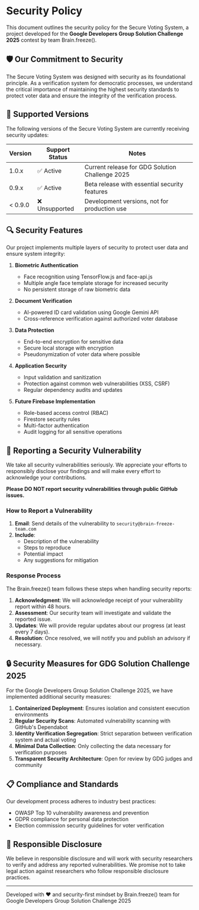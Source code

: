 # Security Policy

This document outlines the security policy for the Secure Voting System, a project developed for the **Google Developers Group Solution Challenge 2025** contest by team Brain.freeze().

## 🛡️ Our Commitment to Security

The Secure Voting System was designed with security as its foundational principle. As a verification system for democratic processes, we understand the critical importance of maintaining the highest security standards to protect voter data and ensure the integrity of the verification process.

## 🔄 Supported Versions

The following versions of the Secure Voting System are currently receiving security updates:

| Version | Support Status | Notes |
|---------|---------------|-------|
| 1.0.x   | ✅ Active | Current release for GDG Solution Challenge 2025 |
| 0.9.x   | ✅ Active | Beta release with essential security features |
| < 0.9.0 | ❌ Unsupported | Development versions, not for production use |

## 🔍 Security Features

Our project implements multiple layers of security to protect user data and ensure system integrity:

1. **Biometric Authentication**
   - Face recognition using TensorFlow.js and face-api.js
   - Multiple angle face template storage for increased security
   - No persistent storage of raw biometric data

2. **Document Verification**
   - AI-powered ID card validation using Google Gemini API
   - Cross-reference verification against authorized voter database

3. **Data Protection**
   - End-to-end encryption for sensitive data
   - Secure local storage with encryption
   - Pseudonymization of voter data where possible

4. **Application Security**
   - Input validation and sanitization
   - Protection against common web vulnerabilities (XSS, CSRF)
   - Regular dependency audits and updates

5. **Future Firebase Implementation**
   - Role-based access control (RBAC)
   - Firestore security rules
   - Multi-factor authentication
   - Audit logging for all sensitive operations

## 🚨 Reporting a Security Vulnerability

We take all security vulnerabilities seriously. We appreciate your efforts to responsibly disclose your findings and will make every effort to acknowledge your contributions.

**Please DO NOT report security vulnerabilities through public GitHub issues.**

### How to Report a Vulnerability

1. **Email**: Send details of the vulnerability to `security@brain-freeze-team.com`
2. **Include**:
   - Description of the vulnerability
   - Steps to reproduce
   - Potential impact
   - Any suggestions for mitigation

### Response Process

The Brain.freeze() team follows these steps when handling security reports:

1. **Acknowledgment**: We will acknowledge receipt of your vulnerability report within 48 hours.
2. **Assessment**: Our security team will investigate and validate the reported issue.
3. **Updates**: We will provide regular updates about our progress (at least every 7 days).
4. **Resolution**: Once resolved, we will notify you and publish an advisory if necessary.

## 🔒 Security Measures for GDG Solution Challenge 2025

For the Google Developers Group Solution Challenge 2025, we have implemented additional security measures:

1. **Containerized Deployment**: Ensures isolation and consistent execution environments
2. **Regular Security Scans**: Automated vulnerability scanning with GitHub's Dependabot
3. **Identity Verification Segregation**: Strict separation between verification system and actual voting
4. **Minimal Data Collection**: Only collecting the data necessary for verification purposes
5. **Transparent Security Architecture**: Open for review by GDG judges and community

## 📋 Compliance and Standards

Our development process adheres to industry best practices:

- OWASP Top 10 vulnerability awareness and prevention
- GDPR compliance for personal data protection
- Election commission security guidelines for voter verification

## 🤝 Responsible Disclosure

We believe in responsible disclosure and will work with security researchers to verify and address any reported vulnerabilities. We promise not to take legal action against researchers who follow responsible disclosure practices.

---

Developed with ❤️ and security-first mindset by Brain.freeze() team for Google Developers Group Solution Challenge 2025
